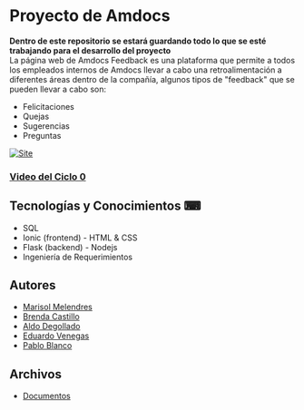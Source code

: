 # Proyecto de Amdocs
**Dentro de este repositorio se estará guardando todo lo que se esté trabajando para el desarrollo del proyecto**
<br>
La página web de Amdocs Feedback es una plataforma que permite a todos los empleados internos de Amdocs llevar a cabo una retroalimentación a diferentes áreas dentro de la compañía, algunos tipos de "feedback" que se pueden llevar a cabo son:
- Felicitaciones
- Quejas
- Sugerencias
- Preguntas

[![Site](https://img.shields.io/badge/Visit-amdocs.web.app-important.svg)](https://amdocs.web.app)

### [Video del Ciclo 0](https://youtu.be/MD6ahwehlEc)

## Tecnologías y Conocimientos ⌨
- SQL
- Ionic (frontend) - HTML & CSS
- Flask (backend) - Nodejs
- Ingeniería de Requerimientos

## Autores
- [Marisol Melendres](https://github.com/marisolmelendresm)
- [Brenda Castillo](https://github.com/Brenda1605)
- [Aldo Degollado](https://github.com/Diplex09)
- [Eduardo Venegas](https://github.com/LaloVene/)
- [Pablo Blanco](https://github.com/pablo-blancoc/)

## Archivos
- [Documentos](./docs)
